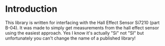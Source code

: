 # Introduction
This library is written for interfacing with the Hall Effect Sensor Si7210 (part B-04).
It was made to simply get measurements from the hall effect sensor using the
easiest approach. Yes I know it's actually "Si" not "SI" but unfortunately you can't
change the name of a published library!

